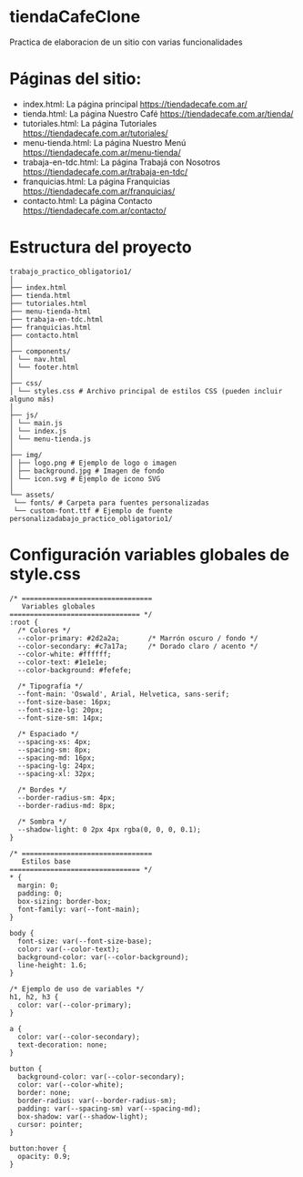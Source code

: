 # tiendaCafeClone

Practica de elaboracion de un sitio con varias funcionalidades

# Páginas del sitio:

- index.html: La página principal https://tiendadecafe.com.ar/
- tienda.html: La página Nuestro Café https://tiendadecafe.com.ar/tienda/
- tutoriales.html: La página Tutoriales https://tiendadecafe.com.ar/tutoriales/
- menu-tienda.html: La página Nuestro Menú
  https://tiendadecafe.com.ar/menu-tienda/
- trabaja-en-tdc.html: La página Trabajá con Nosotros
  https://tiendadecafe.com.ar/trabaja-en-tdc/
- franquicias.html: La página Franquicias
  https://tiendadecafe.com.ar/franquicias/
- contacto.html: La página Contacto https://tiendadecafe.com.ar/contacto/

# Estructura del proyecto

```
trabajo_practico_obligatorio1/
│
├── index.html
├── tienda.html
├── tutoriales.html
├── menu-tienda-html
├── trabaja-en-tdc.html
├── franquicias.html
├── contacto.html
│
├── components/
│ └── nav.html
│ └── footer.html
│
├── css/
│ └── styles.css # Archivo principal de estilos CSS (pueden incluir alguno más)
│
├── js/
│ └── main.js
│ └── index.js
│ └── menu-tienda.js
│
├── img/
│ ├── logo.png # Ejemplo de logo o imagen
│ ├── background.jpg # Imagen de fondo
│ └── icon.svg # Ejemplo de icono SVG
│
└── assets/
 └── fonts/ # Carpeta para fuentes personalizadas
 └── custom-font.ttf # Ejemplo de fuente personalizadabajo_practico_obligatorio1/

```

# Configuración variables globales de style.css

```
/* ================================
   Variables globales
================================ */
:root {
  /* Colores */
  --color-primary: #2d2a2a;       /* Marrón oscuro / fondo */
  --color-secondary: #c7a17a;     /* Dorado claro / acento */
  --color-white: #ffffff;
  --color-text: #1e1e1e;
  --color-background: #fefefe;

  /* Tipografía */
  --font-main: 'Oswald', Arial, Helvetica, sans-serif;
  --font-size-base: 16px;
  --font-size-lg: 20px;
  --font-size-sm: 14px;

  /* Espaciado */
  --spacing-xs: 4px;
  --spacing-sm: 8px;
  --spacing-md: 16px;
  --spacing-lg: 24px;
  --spacing-xl: 32px;

  /* Bordes */
  --border-radius-sm: 4px;
  --border-radius-md: 8px;

  /* Sombra */
  --shadow-light: 0 2px 4px rgba(0, 0, 0, 0.1);
}

/* ================================
   Estilos base
================================ */
* {
  margin: 0;
  padding: 0;
  box-sizing: border-box;
  font-family: var(--font-main);
}

body {
  font-size: var(--font-size-base);
  color: var(--color-text);
  background-color: var(--color-background);
  line-height: 1.6;
}

/* Ejemplo de uso de variables */
h1, h2, h3 {
  color: var(--color-primary);
}

a {
  color: var(--color-secondary);
  text-decoration: none;
}

button {
  background-color: var(--color-secondary);
  color: var(--color-white);
  border: none;
  border-radius: var(--border-radius-sm);
  padding: var(--spacing-sm) var(--spacing-md);
  box-shadow: var(--shadow-light);
  cursor: pointer;
}

button:hover {
  opacity: 0.9;
}

```
